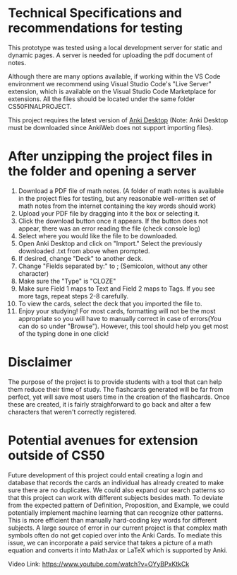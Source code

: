 
# Technical Specifications and recommendations for testing
This prototype was tested using a local development server for static and dynamic pages. A server is needed for uploading the pdf document of notes.

Although there are many options available, if working within the VS Code environment we recommend using Visual Studio Code's "Live Server" extension, which is available on the Visual Studio Code Marketplace for extensions. All the files should be located under the same folder CS50FINALPROJECT. 

This project requires the latest version of [Anki Desktop](https://apps.ankiweb.net) (Note: Anki Desktop must be downloaded since AnkiWeb does not support importing files).


# After unzipping the project files in the folder and opening a server
1. Download a PDF file of math notes. (A folder of math notes is available in the project files for testing, but any reasonable well-written set of math notes from the internet containing the key words should work)
2. Upload your PDF file by dragging into it the box or selecting it.
3. Click the download button once it appears. If the button does not appear, there was an error reading the file (check console log)
4. Select where you would like the file to be downloaded.
5. Open Anki Desktop and click on "Import." Select the previously downloaded .txt from above when prompted.
6. If desired, change "Deck" to another deck.
7. Change "Fields separated by:" to ; (Semicolon, without any other character)
8. Make sure the "Type" is "CLOZE"
9. Make sure Field 1 maps to Text and Field 2 maps to Tags. If you see more tags, repeat steps 2-8 carefully. 
10. To view the cards, select the deck that you imported the file to.
11. Enjoy your studying! For most cards, formatting will not be the most appropriate so you will have to manually correct in case of errors(You can do so under "Browse").  However, this tool should help you get most of the typing done in one click!


# Disclaimer
The purpose of the project is to provide students with a tool that can help them reduce their time of study. The flashcards generated will be far from perfect, yet will save most users time in the creation of the flashcards. Once these are created, it is fairly straighforward to go back and alter a few characters that weren't correctly registered. 

# Potential avenues for extension outside of CS50
Future development of this project could entail creating a login and database that records the cards an individual has already created to make sure there are no duplicates.
We could also expand our search patterns so that this project can work with different subjects besides math. To deviate from the expected pattern of Definition, Proposition, and Example, we could potentially implement machine learning that can recognize other patterns. This is more efficient than manually hard-coding key words for different subjects.
A large source of error in our current project is that complex math symbols often do not get copied over into the Anki Cards. To mediate this issue, we can incorporate a paid service that takes a picture of a math equation and converts it into MathJax or LaTeX which is supported by Anki.


Video Link: https://www.youtube.com/watch?v=OYyBPxKtkCk